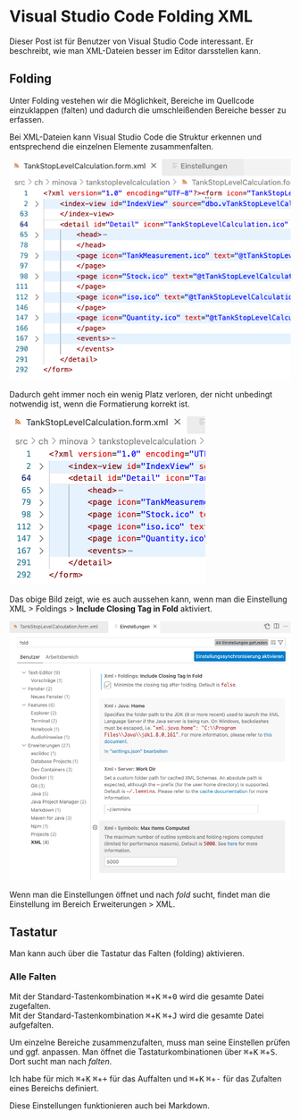 # Visual Studio Code Folding XML

Dieser Post ist für Benutzer von Visual Studio Code interessant. 
Er beschreibt, wie man XML-Dateien besser im Editor darsstellen kann.

## Folding

Unter Folding vestehen wir die Möglichkeit, Bereiche im Quellcode einzuklappen (falten) und dadurch die umschleißenden Bereiche besser zu erfassen.

Bei XML-Dateien kann Visual Studio Code die Struktur erkennen und entsprechend die einzelnen Elemente zusammenfalten. 

![](https://raw.githubusercontent.com/ingraban/ingraban.github.io/main/img/vsc-folding-xml-00003.png)

Dadurch geht immer noch ein wenig Platz verloren, der nicht unbedingt notwendig ist, wenn die Formatierung korrekt ist.

![](https://raw.githubusercontent.com/ingraban/ingraban.github.io/main/img/vsc-folding-xml-00002.png)

Das obige Bild zeigt, wie es auch aussehen kann, wenn man die Einstellung XML > Foldings > **Include Closing Tag in Fold** aktiviert.

![](https://raw.githubusercontent.com/ingraban/ingraban.github.io/main/img/vsc-folding-xml-00001.png)

Wenn man die Einstellungen öffnet und nach *fold* sucht, findet man die Einstellung im Bereich Erweiterungen > XML.

## Tastatur

Man kann auch über die Tastatur das Falten (folding) aktivieren.

### Alle Falten

Mit der Standard-Tastenkombination <kbd>⌘</kbd>+<kbd>K</kbd> <kbd>⌘</kbd>+<kbd>0</kbd> wird die gesamte Datei zugefalten.  
Mit der Standard-Tastenkombination <kbd>⌘</kbd>+<kbd>K</kbd> <kbd>⌘</kbd>+<kbd>J</kbd> wird die gesamte Datei aufgefalten.

Um einzelne Bereiche zusammenzufalten, muss man seine Einstellen prüfen und ggf. anpassen.
Man öffnet die Tastaturkombinationen über <kbd>⌘</kbd>+<kbd>K</kbd> <kbd>⌘</kbd>+<kbd>S</kbd>.
Dort sucht man nach *falten*.

Ich habe für mich <kbd>⌘</kbd>+<kbd>K</kbd> <kbd>⌘</kbd>+<kbd>+</kbd> für das Auffalten und <kbd>⌘</kbd>+<kbd>K</kbd> <kbd>⌘</kbd>+<kbd>-</kbd> für das Zufalten eines Bereichs definiert.

Diese Einstellungen funktionieren auch bei Markdown.
